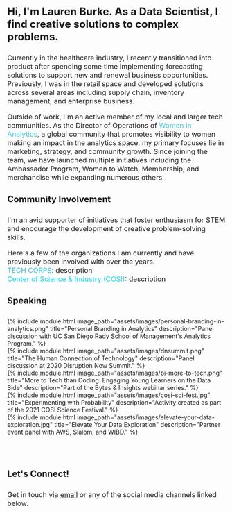 <h3 style="font-size:24px;">
  Hi, I'm Lauren Burke. As a Data Scientist, I find creative solutions to complex problems.
</h3>
<p style="font-size:16px;">
Currently in the healthcare industry, I recently transitioned into product after spending some time implementing forecasting solutions to support new and renewal business opportunities. Previously, I was in the retail space and developed solutions across several areas including supply chain, inventory management, and enterprise business. </p>

<p style="font-size:16px;">
Outside of work, I'm an active member of my local and larger tech communities. As the Director of Operations of <a href="https://womeninanalytics.com" style="text-decoration: none; color:#43c5da">Women in Analytics</a>, a global community that promotes visibility to women making an impact in the analytics space, my primary focuses lie in marketing, strategy, and community growth. Since joining the team, we have launched multiple initiatives including the Ambassador Program, Women to Watch, Membership, and merchandise while expanding numerous others.
</p>

<h4 style="font-size:20px;">
Community Involvement
</h4>
<p style="font-size:16px;">
  I'm an avid supporter of initiatives that foster enthusiasm for STEM and encourage the development of creative problem-solving skills. 
</p>
<p style="font-size:16px;">
  Here's a few of the organizations I am currently and have previously been involved with over the years. <br>
  <a href="https://techcorps.org/"  style="text-decoration: none; color:#33bfd7">TECH CORPS</a>: description <br>
  <a href="https://cosi.org/"  style="text-decoration: none; color:#17d3f3">Center of Science & Industry (COSI)</a>: description <br>
</p>


<h4 style="font-size:20px;">
Speaking
</h4>
{% include module.html image_path="assets/images/personal-branding-in-analytics.png" title="Personal Branding in Analytics" description="Panel discussion with UC San Diego Rady School of Management's Analytics Program." %}
<br>
{% include module.html image_path="assets/images/dnsummit.png" title="The Human Connection of Technology" description="Panel discussion at 2020 Disruption Now Summit." %}
<br>
{% include module.html image_path="assets/images/bi-more-to-tech.png" title="More to Tech than Coding: Engaging Young Learners on the Data Side" description="Part of the Bytes & Insights webinar series." %}
<br>
{% include module.html image_path="assets/images/cosi-sci-fest.jpg" title="Experimenting with Probability" description="Activity created as part of the 2021 COSI Science Festival." %}
<br>
{% include module.html image_path="assets/images/elevate-your-data-exploration.jpg" title="Elevate Your Data Exploration" description="Partner event panel with AWS, Slalom, and WIBD." %}

<br> <br>

<h4 style="font-size:20px;">
Let's Connect!
</h4>
<p style="font-size:16px;">
  Get in touch via <a href="mailto:laurenemilyburke17@gmail.com">email</a> or any of the social media channels linked below.
</p>
